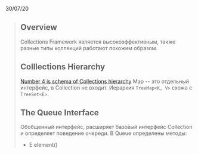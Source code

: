 30/07/20
>## Overview
>Collections Framework является высокоэффективным, также разные типы коллекций работают похожим образом. 
>## Colllections Hierarchy
>[Number 4 is schema of Collections hierarchy](https://javastudy.ru/interview/collections/)
>Map -- это отдельный интерфейс, в Collection не входит.  Иерархия `TreeMap<K, V>` схожа с `TreeSet<E>`.
>## The Queue Interface
>Обобщенный интерфейс, расширяет базовый интерфейс Collection и определяет поведение очереди. В Queue определены методы:
> - E element()
<!--stackedit_data:
eyJoaXN0b3J5IjpbMTk1NjYzNzIyNSwtMjUzMDgyMDA3LC0xMz
E3OTcxNzY0LC0xMDIyMjE4NjUwXX0=
-->